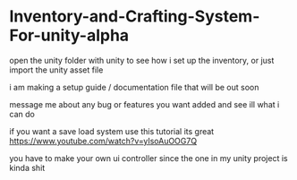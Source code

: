 # Inventory-and-Crafting-System-For-unity-alpha
open the unity folder with unity to see how i set up the inventory, or just import the unity asset file

i am making a setup guide / documentation file that will be out soon

message me about any bug or features you want added and see ill what i can do

if you want a save load system use this tutorial its great https://www.youtube.com/watch?v=yIsoAuOOG7Q

you have to make your own ui controller since the one in my unity project is kinda shit
